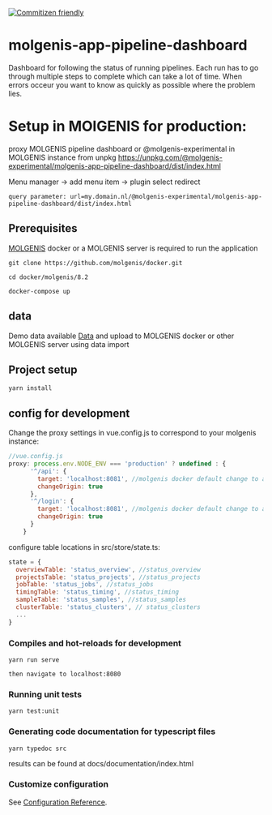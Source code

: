 [![Commitizen friendly](https://img.shields.io/badge/commitizen-friendly-brightgreen.svg)](http://commitizen.github.io/cz-cli/)

# molgenis-app-pipeline-dashboard

Dashboard for following the status of running pipelines. Each run has to go through multiple steps to complete which can take a lot of time. When errors occeur you want to know as quickly as possible where the problem lies.

# Setup in MOlGENIS for production:
proxy MOLGENIS pipeline dashboard or @molgenis-experimental in MOLGENIS instance from unpkg
https://unpkg.com/@molgenis-experimental/molgenis-app-pipeline-dashboard/dist/index.html

Menu manager -> add menu item -> plugin select redirect

`query parameter: url=my.domain.nl/@molgenis-experimental/molgenis-app-pipeline-dashboard/dist/index.html`

## Prerequisites
[MOLGENIS](https://github.com/molgenis/docker) docker or a MOLGENIS server is required to run the application

```
git clone https://github.com/molgenis/docker.git

cd docker/molgenis/8.2

docker-compose up
```

## data
Demo data available [Data](docs/demo_data.xlsx) and upload to MOLGENIS docker or other MOLGENIS server using data import

## Project setup
```
yarn install
```

## config for development
Change the proxy settings in vue.config.js to correspond to your molgenis instance:

```javascript
//vue.config.js
proxy: process.env.NODE_ENV === 'production' ? undefined : {
      '^/api': {
        target: 'localhost:8081', //molgenis docker default change to actual
        changeOrigin: true
      },
      '^/login': {
        target: 'localhost:8081', //molgenis docker default change to actual
        changeOrigin: true
      }
    }
```

configure table locations in src/store/state.ts:
```javascript
state = {
  overviewTable: 'status_overview', //status_overview
  projectsTable: 'status_projects', //status_projects
  jobTable: 'status_jobs', //status_jobs
  timingTable: 'status_timing', //status_timing
  sampleTable: 'status_samples', //status_samples
  clusterTable: 'status_clusters', // status_clusters
  ...
}
```
### Compiles and hot-reloads for development
```
yarn run serve

then navigate to localhost:8080
```

### Running unit tests
```
yarn test:unit
```

### Generating code documentation for typescript files
```
yarn typedoc src
```
results can be found at docs/documentation/index.html

### Customize configuration
See [Configuration Reference](https://cli.vuejs.org/config/).
